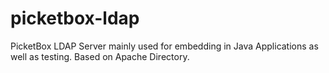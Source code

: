 picketbox-ldap
==============

PicketBox LDAP Server mainly used for embedding in Java Applications as well as testing. Based on Apache Directory.